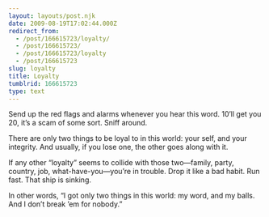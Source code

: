 ```yaml
---
layout: layouts/post.njk
date: 2009-08-19T17:02:44.000Z
redirect_from:
  - /post/166615723/loyalty/
  - /post/166615723/
  - /post/166615723/loyalty
  - /post/166615723
slug: loyalty
title: Loyalty
tumblrid: 166615723
type: text
---
```

<p>Send up the red flags and alarms whenever you hear this word. 10&rsquo;ll get you 20, it&rsquo;s a scam of some sort.  Sniff around.</p>

<p>There are only two things to be loyal to in this world: your self, and your integrity. And usually, if you lose one, the other goes along with it.</p>

<p>If any other &ldquo;loyalty&rdquo; seems to collide with those two—family, party, country, job, what-have-you—you&rsquo;re in trouble. Drop it like a bad habit. Run fast. That ship is sinking.</p>

<p>In other words, &ldquo;I got only two things in this world: my word, and my balls. And I don&rsquo;t break ’em for nobody.&rdquo;</p>
